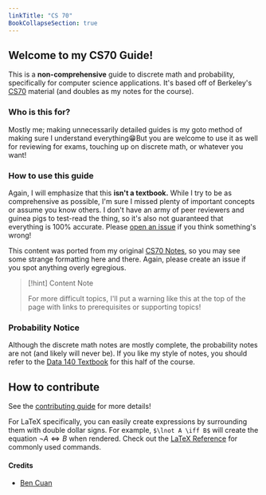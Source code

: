 ```yaml
---
linkTitle: "CS 70"
BookCollapseSection: true
---
```


## Welcome to my CS70 Guide!

This is a **non-comprehensive** guide to discrete math and probability, specifically for computer science applications. It's based off of Berkeley's [CS70](https://www.eecs70.org/) material (and doubles as my notes for the course).

### Who is this for?

Mostly me; making unnecessarily detailed guides is my goto method of making sure I understand everything😁But you are welcome to use it as well for reviewing for exams, touching up on discrete math, or whatever you want!

### How to use this guide

Again, I will emphasize that this **isn't a textbook.** While I try to be as comprehensive as possible, I'm sure I missed plenty of important concepts or assume you know others. I don't have an army of peer reviewers and guinea pigs to test-read the thing, so it's also not guaranteed that everything is 100% accurate. Please [open an issue](https://github.com/64bitpandas/cs70-notes/issues) if you think something's wrong!

This content was ported from my original [CS70 Notes](https://cs70.bencuan.me), so you may see some strange formatting here and there. Again, please create an issue if you spot anything overly egregious.


> [!hint] Content Note
>
> For more difficult topics, I'll put a warning like this at the top of the page with links to prerequisites or supporting topics!

### Probability Notice

Although the discrete math notes are mostly complete, the probability notes are not (and likely will never be). If you like my style of notes, you should refer to the [Data 140 Textbook](https://prob140.org/textbook/content/README.html) for this half of the course.

## How to contribute

See the [contributing guide](/contributing) for more details!

For LaTeX specifically, you can easily create expressions by surrounding them with double dollar signs. For example, `$\lnot A \iff B$` will create the equation $\lnot A \iff B$ when rendered. Check out the [LaTeX Reference](/cs70/latex-reference.md) for commonly used commands.

#### Credits

* [Ben Cuan](https://github.com/64bitpandas)
